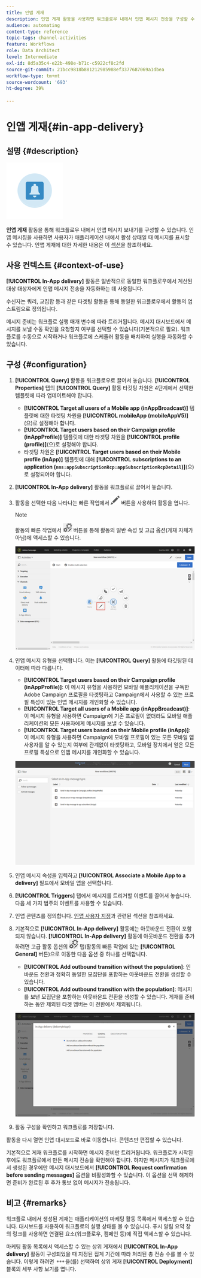 ```yaml
---
title: 인앱 게재
description: 인앱 게재 활동을 사용하면 워크플로우 내에서 인앱 메시지 전송을 구성할 수 있습니다.
audience: automating
content-type: reference
topic-tags: channel-activities
feature: Workflows
role: Data Architect
level: Intermediate
exl-id: 8d5a35c4-e22b-498e-b71c-c5922cf8c2fd
source-git-commit: 21bcc9818b881212985988ef3377687069a1dbea
workflow-type: tm+mt
source-wordcount: '693'
ht-degree: 39%

---
```


# 인앱 게재{#in-app-delivery}

## 설명 {#description}

![](assets/wkf_in_app_1.png)

**인앱 게재** 활동을 통해 워크플로우 내에서 인앱 메시지 보내기를 구성할 수 있습니다. 인앱 메시징을 사용하면 사용자가 애플리케이션 내에서 활성 상태일 때 메시지를 표시할 수 있습니다. 인앱 게재에 대한 자세한 내용은 이 [섹션](../../channels/using/about-in-app-messaging.md)을 참조하세요.

## 사용 컨텍스트 {#context-of-use}

**[!UICONTROL In-App delivery]** 활동은 일반적으로 동일한 워크플로우에서 계산된 대상 대상자에게 인앱 메시지 전송을 자동화하는 데 사용됩니다.

수신자는 쿼리, 교집합 등과 같은 타겟팅 활동을 통해 동일한 워크플로우에서 활동의 업스트림으로 정의됩니다.

메시지 준비는 워크플로 실행 매개 변수에 따라 트리거됩니다. 메시지 대시보드에서 메시지를 보낼 수동 확인을 요청할지 여부를 선택할 수 있습니다(기본적으로 필요). 워크플로를 수동으로 시작하거나 워크플로에 스케줄러 활동을 배치하여 실행을 자동화할 수 있습니다.

## 구성 {#configuration}

1. **[!UICONTROL Query]** 활동을 워크플로우로 끌어서 놓습니다. **[!UICONTROL Properties]** 탭의 **[!UICONTROL Query]** 활동 타깃팅 차원은 4단계에서 선택한 템플릿에 따라 업데이트해야 합니다.

   * **[!UICONTROL Target all users of a Mobile app (inAppBroadcast)]** 템플릿에 대한 타겟팅 차원을 **[!UICONTROL mobileApp (mobileAppV5)]**(으)로 설정해야 합니다.
   * **[!UICONTROL Target users based on their Campaign profile (inAppProfile)]** 템플릿에 대한 타겟팅 차원을 **[!UICONTROL profile (profile)]**(으)로 설정해야 합니다.
   * 타겟팅 차원은 **[!UICONTROL Target users based on their Mobile profile (inApp)]** 템플릿에 대해 **[!UICONTROL subscriptions to an application (`nms:appSubscriptionRcp:appSubscriptionRcpDetail`)]**(으)로 설정되어야 합니다.

1. **[!UICONTROL In-App delivery]** 활동을 워크플로로 끌어서 놓습니다.
1. 활동을 선택한 다음 나타나는 빠른 작업에서 ![](assets/edit_darkgrey-24px.png) 버튼을 사용하여 활동을 엽니다.

   >[!NOTE]
   >
   >활동의 빠른 작업에서 ![](assets/dlv_activity_params-24px.png) 버튼을 통해 활동의 일반 속성 및 고급 옵션(게재 자체가 아님)에 액세스할 수 있습니다.

   ![](assets/wkf_in_app_3.png)

1. 인앱 메시지 유형을 선택합니다. 이는 **[!UICONTROL Query]** 활동에 타깃팅된 데이터에 따라 다릅니다.

   * **[!UICONTROL Target users based on their Campaign profile (inAppProfile)]**: 이 메시지 유형을 사용하면 모바일 애플리케이션을 구독한 Adobe Campaign 프로필을 타겟팅하고 Campaign에서 사용할 수 있는 프로필 특성이 있는 인앱 메시지를 개인화할 수 있습니다.
   * **[!UICONTROL Target all users of a Mobile app (inAppBroadcast)]**: 이 메시지 유형을 사용하면 Campaign에 기존 프로필이 없더라도 모바일 애플리케이션의 모든 사용자에게 메시지를 보낼 수 있습니다.
   * **[!UICONTROL Target users based on their Mobile profile (inApp)]**: 이 메시지 유형을 사용하면 Campaign에 모바일 프로필이 있는 모든 모바일 앱 사용자를 알 수 있는지 여부에 관계없이 타겟팅하고, 모바일 장치에서 얻은 모든 프로필 특성으로 인앱 메시지를 개인화할 수 있습니다.

   ![](assets/wkf_in_app_4.png)

1. 인앱 메시지 속성을 입력하고 **[!UICONTROL Associate a Mobile App to a delivery]** 필드에서 모바일 앱을 선택합니다.
1. **[!UICONTROL Triggers]** 탭에서 메시지를 트리거할 이벤트를 끌어서 놓습니다. 다음 세 가지 범주의 이벤트를 사용할 수 있습니다.
1. 인앱 콘텐츠를 정의합니다. [인앱 사용자 지정](../../channels/using/customizing-an-in-app-message.md)과 관련된 섹션을 참조하세요.
1. 기본적으로 **[!UICONTROL In-App delivery]** 활동에는 아웃바운드 전환이 포함되지 않습니다. **[!UICONTROL In-App delivery]** 활동에 아웃바운드 전환을 추가하려면 고급 활동 옵션의 ![](assets/dlv_activity_params-24px.png) 탭(활동의 빠른 작업에 있는 **[!UICONTROL General]** 버튼)으로 이동한 다음 옵션 중 하나를 선택합니다.

   * **[!UICONTROL Add outbound transition without the population]**: 인바운드 전환과 정확히 동일한 모집단을 포함하는 아웃바운드 전환을 생성할 수 있습니다.
   * **[!UICONTROL Add outbound transition with the population]**: 메시지를 보낸 모집단을 포함하는 아웃바운드 전환을 생성할 수 있습니다. 게재를 준비하는 동안 제외된 타겟 멤버는 이 전환에서 제외됩니다.

   ![](assets/wkf_in_app_5.png)

1. 활동 구성을 확인하고 워크플로를 저장합니다.

활동을 다시 열면 인앱 대시보드로 바로 이동합니다. 콘텐츠만 편집할 수 있습니다.

기본적으로 게재 워크플로를 시작하면 메시지 준비만 트리거됩니다. 워크플로가 시작된 후에도 워크플로에서 만든 메시지 전송을 확인해야 합니다. 하지만 메시지가 워크플로에서 생성된 경우에만 메시지 대시보드에서 **[!UICONTROL Request confirmation before sending messages]** 옵션을 비활성화할 수 있습니다. 이 옵션을 선택 해제하면 준비가 완료된 후 추가 통보 없이 메시지가 전송됩니다.

## 비고 {#remarks}

워크플로 내에서 생성된 게재는 애플리케이션의 마케팅 활동 목록에서 액세스할 수 있습니다. 대시보드를 사용하여 워크플로의 실행 상태를 볼 수 있습니다. 푸시 알림 요약 창의 링크를 사용하면 연결된 요소(워크플로우, 캠페인 등)에 직접 액세스할 수 있습니다.

마케팅 활동 목록에서 액세스할 수 있는 상위 게재에서 **[!UICONTROL In-App delivery]** 활동이 구성되었을 때 지정된 집계 기간에 따라 처리된 총 전송 수를 볼 수 있습니다. 이렇게 하려면 ![](assets/wkf_dlv_detail_button.png)을(를) 선택하여 상위 게재 **[!UICONTROL Deployment]** 블록의 세부 사항 보기를 엽니다.
